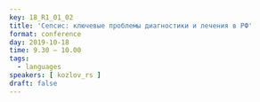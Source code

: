 ```yaml
---
key: 18_R1_01_02
title: 'Сепсис: ключевые проблемы диагностики и лечения в РФ'
format: conference
day: 2019-10-18
time: 9.30 – 10.00
tags:
  - languages
speakers: [ kozlov_rs ]
draft: false
---
```

